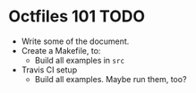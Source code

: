 Octfiles 101 TODO
=================

* Write some of the document.
* Create a Makefile, to:
  * Build all examples in `src`
* Travis CI setup
  * Build all examples. Maybe run them, too?
